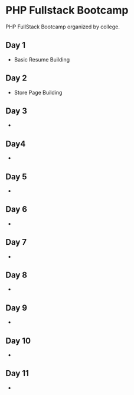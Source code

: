 # PHP Fullstack Bootcamp
PHP FullStack Bootcamp organized by college.

## Day 1
- Basic Resume Building

## Day 2
- Store Page Building

## Day 3
-

## Day4
-

## Day 5
-

## Day 6
-

## Day 7
-

## Day 8
-

## Day 9
-

## Day 10
-

## Day 11
-